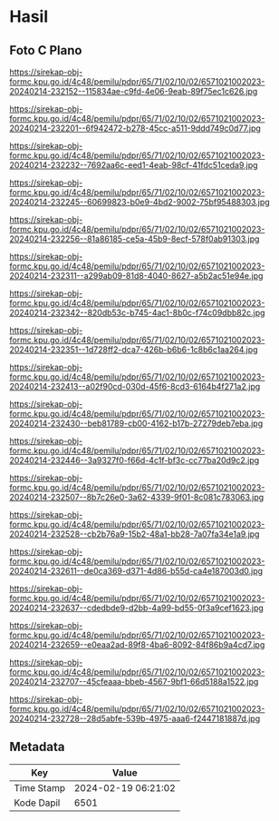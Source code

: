 # Hasil

## Foto C Plano

https://sirekap-obj-formc.kpu.go.id/4c48/pemilu/pdpr/65/71/02/10/02/6571021002023-20240214-232152--115834ae-c9fd-4e06-9eab-89f75ec1c626.jpg

https://sirekap-obj-formc.kpu.go.id/4c48/pemilu/pdpr/65/71/02/10/02/6571021002023-20240214-232201--6f942472-b278-45cc-a511-9ddd749c0d77.jpg

https://sirekap-obj-formc.kpu.go.id/4c48/pemilu/pdpr/65/71/02/10/02/6571021002023-20240214-232232--7692aa6c-eed1-4eab-98cf-41fdc51ceda9.jpg

https://sirekap-obj-formc.kpu.go.id/4c48/pemilu/pdpr/65/71/02/10/02/6571021002023-20240214-232245--60699823-b0e9-4bd2-9002-75bf95488303.jpg

https://sirekap-obj-formc.kpu.go.id/4c48/pemilu/pdpr/65/71/02/10/02/6571021002023-20240214-232256--81a86185-ce5a-45b9-8ecf-578f0ab91303.jpg

https://sirekap-obj-formc.kpu.go.id/4c48/pemilu/pdpr/65/71/02/10/02/6571021002023-20240214-232311--a299ab09-81d8-4040-8627-a5b2ac51e94e.jpg

https://sirekap-obj-formc.kpu.go.id/4c48/pemilu/pdpr/65/71/02/10/02/6571021002023-20240214-232342--820db53c-b745-4ac1-8b0c-f74c09dbb82c.jpg

https://sirekap-obj-formc.kpu.go.id/4c48/pemilu/pdpr/65/71/02/10/02/6571021002023-20240214-232351--1d728ff2-dca7-426b-b6b6-1c8b6c1aa264.jpg

https://sirekap-obj-formc.kpu.go.id/4c48/pemilu/pdpr/65/71/02/10/02/6571021002023-20240214-232413--a02f90cd-030d-45f6-8cd3-6164b4f271a2.jpg

https://sirekap-obj-formc.kpu.go.id/4c48/pemilu/pdpr/65/71/02/10/02/6571021002023-20240214-232430--beb81789-cb00-4162-b17b-27279deb7eba.jpg

https://sirekap-obj-formc.kpu.go.id/4c48/pemilu/pdpr/65/71/02/10/02/6571021002023-20240214-232446--3a9327f0-f66d-4c1f-bf3c-cc77ba20d9c2.jpg

https://sirekap-obj-formc.kpu.go.id/4c48/pemilu/pdpr/65/71/02/10/02/6571021002023-20240214-232507--8b7c26e0-3a62-4339-9f01-8c081c783063.jpg

https://sirekap-obj-formc.kpu.go.id/4c48/pemilu/pdpr/65/71/02/10/02/6571021002023-20240214-232528--cb2b76a9-15b2-48a1-bb28-7a07fa34e1a9.jpg

https://sirekap-obj-formc.kpu.go.id/4c48/pemilu/pdpr/65/71/02/10/02/6571021002023-20240214-232611--de0ca369-d371-4d86-b55d-ca4e187003d0.jpg

https://sirekap-obj-formc.kpu.go.id/4c48/pemilu/pdpr/65/71/02/10/02/6571021002023-20240214-232637--cdedbde9-d2bb-4a99-bd55-0f3a9cef1623.jpg

https://sirekap-obj-formc.kpu.go.id/4c48/pemilu/pdpr/65/71/02/10/02/6571021002023-20240214-232659--e0eaa2ad-89f8-4ba6-8092-84f86b9a4cd7.jpg

https://sirekap-obj-formc.kpu.go.id/4c48/pemilu/pdpr/65/71/02/10/02/6571021002023-20240214-232707--45cfeaaa-bbeb-4567-9bf1-66d5188a1522.jpg

https://sirekap-obj-formc.kpu.go.id/4c48/pemilu/pdpr/65/71/02/10/02/6571021002023-20240214-232728--28d5abfe-539b-4975-aaa6-f2447181887d.jpg


## Metadata

| Key        | Value               |
| ---------- | ------------------- |
| Time Stamp | 2024-02-19 06:21:02 |
| Kode Dapil | 6501                |



